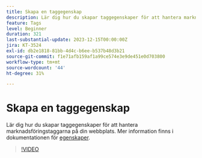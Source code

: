 ```yaml
---
title: Skapa en taggegenskap
description: Lär dig hur du skapar taggegenskaper för att hantera marknadsföringstaggarna på din webbplats.
feature: Tags
level: Beginner
duration: 321
last-substantial-update: 2023-12-15T00:00:00Z
jira: KT-3524
exl-id: db2e1818-81bb-4d4c-b6ee-b537b48d3b21
source-git-commit: f1e71afb159af1a99ce574e3e9de451e0d703800
workflow-type: tm+mt
source-wordcount: '44'
ht-degree: 31%

---
```


# Skapa en taggegenskap

Lär dig hur du skapar taggegenskaper för att hantera marknadsföringstaggarna på din webbplats. Mer information finns i dokumentationen för [egenskaper](https://experienceleague.adobe.com/docs/experience-platform/tags/admin/companies-and-properties.html).

>[!VIDEO](https://video.tv.adobe.com/v/28727/?learn=on)
